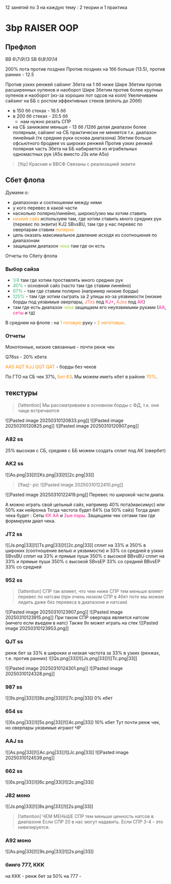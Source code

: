 12 занятий по 3 на каждую тему : 2 теории и 1 практика

# 3bp RAISER OOP

## Префлоп
BB 6\7\9\13
SB 6\8\10\14

200% пота против поздних
Против поздних на 1бб больше (13.5), против ранних - 12.5

Против узких ренжей сайзинг 3бета на 1 бб ниже
Шире 3бетим против расширенных оупенов и наоборот
Шире 3бетим против более крупных оупенов и наоборот (из-за хороших пот одсов на колл)
Увеличиваем сайзинг на ББ с ростом эффективных стеков (вплоть до 20бб)
- в 150 бб стеках - 16.5 бб
- в 200 бб стеках - 20.5 бб
	- нам нужно резать СПР
- на СБ занижаем меньше - 13 бб /12бб
делая диапазон более полярным, сайзинг на СБ практически не меняется т.к. диапазон линейный (тк средние руки основа диапазона)
3бетим больше офсьютного бродвея vs широких ренжей
Против узких ренжей полярная часть 3бета на ББ набирается из играбельных одномастных рук (A5s вместо J3s или A5o)

> [!tip] Красная и ВВСФ
>  Связаны с реализацией эквити

## Сбет флопа
Думаем о:
- диапазонах и соотношении между ними
- у кого перевес в какой части
- насколько полярно/линейно, широко/узко мы хотим ставить
- <span style="color:rgb(255, 140, 0)">низкий сайз</span> используем там, где хотим ставить много средних рук (перевес по эквити) KJ2 SBvsBU, там где у нас перевес по оверпарам ставим <span style="color:rgb(255, 140, 0)">полярно</span>
- цель оказать максимальное давление исходя из соотношения по диапазонам
- защищаем диапазон <span style="color:rgb(154, 205, 50)">чека</span> там где он есть

Отчеты по Сбету флопа

### Выбор сайза
- <span style="color:rgb(60, 179, 113)">1/4</span> там где хотим проставлять много средних рук
- <span style="color:rgb(60, 179, 113)">40%</span> - основной сайз (часто там где ставим линейно)
- <span style="color:rgb(60, 179, 113)">67%</span> - там где ставим полярно (например низкие борды)
- <span style="color:rgb(60, 179, 113)">125%</span> - там где хотим сыграть за 2 улицы из-за уязвимости (низкие борды под уязвимые оверпары, <span style="color:rgb(255, 99, 71)">JTxs</span> под <span style="color:rgb(255, 20, 147)">KJ+</span>, <span style="color:rgb(255, 99, 71)">AJxs</span> под <span style="color:rgb(255, 20, 147)">АК</span>)
- там где есть диапазон <span style="color:rgb(154, 205, 50)">чека</span> защищаем его неуязвимыми руками (<span style="color:rgb(255, 20, 147)">АА</span>, <span style="color:rgb(255, 20, 147)">сеты</span> и тд)

В среднем на флопе : на <span style="color:rgb(255, 140, 0)">1 готовую</span> руку - <span style="color:rgb(255, 140, 0)">2 неготовых</span>.

### Отчеты
Монотонные, низкие связанные - почти ренж чек

Q76ss - 20% кбета

<span style="color:rgb(255, 140, 0)">AA5</span>
<span style="color:rgb(255, 140, 0)">AQT</span>
<span style="color:rgb(255, 140, 0)">KJJ</span>
<span style="color:rgb(255, 140, 0)">QQT</span>
<span style="color:rgb(255, 140, 0)">QAT</span> - борды без чеков

По ГТО на СБ чек 37%, <span style="color:rgb(255, 140, 0)">Бет 63</span>.
Мы можем иметь кбет в районе <span style="color:rgb(255, 140, 0)">70%</span>.
## текстуры
> [!attention] 
> Мы рассматриваем в основном борды с ФД, т.к. они чаще встречаются 

![[Pasted image 20250310120833.png]]
![[Pasted image 20250310120825.png]]
![[Pasted image 20250310120907.png]]

### A82 ss
25% высокая с СБ, средняя с ББ
можем создать сплит под АК (овербет)

### AK2 ss
![[As.png|33]]![[Ks.png|33]]![[2c.png|33]]
> [!faq]- pic
>  ![[Pasted image 20250310122410.png]]

![[Pasted image 20250310122419.png]]
Перевес по широкой части диапа.

А можно играть свой цельный сайз, например 40% пота(максимус) или 50% как нейронка
Тогда частота будет 64% (за 50% сайз)
Тогда диап чека будет :
Сеты <span style="color:rgb(255, 20, 147)">КК АА</span> и <span style="color:rgb(255, 20, 147)">2ые пары</span>.
Защищаем чек сетами там где формируем диап чека.

### JT2 ss
![[Js.png|33]]![[Ts.png|33]]![[2c.png|33]]
сплит на 33% и 350% в широких (соотношение велью и уязвимости) и 33% со средней в узких
SBvsBU сплит на 33% и прямые пуши 350% с высокой
BBvsBU сплит на 33% и прямые пуши 350% с высокой
SBvsEP 33% со средней
BBvsEP 33% со средней

### 952 ss
> [!attention] 
> СПР так влияет, что чем ниже СПР тем меньше влияет перевес по натсам 
(при очень низком СПР в 4бет поте мы можем лидить даже без перевеса в диапазоне и натсам)

![[Pasted image 20250310123907.png]]
![[Pasted image 20250310123915.png]]
При таком СПР оверпара является натсом (ничего если въедем в натс)
Также 9х может играть на стек
![[Pasted image 20250310123953.png]]

### QJT ss
ренж бет за 33% в широких и низкая частота за 33% в узких (ренжах, т.е. против ранних)
![[Qs.png|33]]![[Js.png|33]]![[Tc.png|33]]

![[Pasted image 20250310124301.png]]
![[Pasted image 20250310124328.png]]

### 987 ss
![[9s.png|33]]![[8s.png|33]]![[7c.png|33]]
0% кбет

### 654 ss
![[6s.png|33]]![[5s.png|33]]![[4c.png|33]]
10% кбет
Тут почти ренж чек, но оверпары уязвимые играют ЧР

### AAJ ss
![[As.png|33]]![[Ac.png|33]]![[Jc.png|33]]
![[Pasted image 20250310124539.png]]

### 662 ss
![[6s.png|33]]![[6c.png|33]]![[2c.png|33]]

### J82 моно
![[Js.png|33]]![[8s.png|33]]![[2s.png|33]]
> [!attention] 
> ЧЕМ МЕНЬШЕ СПР тем меньше ценность натсов в диапазоне
> Если СПР 20 в нас могут надавить. Если СПР 3-4 - это нивелируется.
> 

### A92 моно
![[As.png|33]]![[9s.png|33]]![[2s.png|33]]

### бинго 777, ККК
на ККК - ренж бет за 50%
на 777 - 

